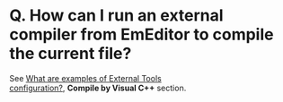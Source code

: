 # Q. How can I run an external compiler from EmEditor to compile the current file?

See [What are examples of External Tools \
configuration?](tools_external), **Compile by Visual C++** section.